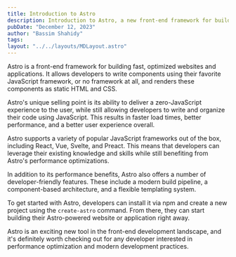 ```yaml
---
title: Introduction to Astro
description: Introduction to Astro, a new front-end framework for building fast, optimized websites and applications.
pubDate: "December 12, 2023"
author: "Bassim Shahidy"
tags:
layout: "../../layouts/MDLayout.astro"
---
```


Astro is a front-end framework for building fast, optimized websites and applications. It allows developers to write components using their favorite JavaScript framework, or no framework at all, and renders these components as static HTML and CSS. 

Astro's unique selling point is its ability to deliver a zero-JavaScript experience to the user, while still allowing developers to write and organize their code using JavaScript. This results in faster load times, better performance, and a better user experience overall.

Astro supports a variety of popular JavaScript frameworks out of the box, including React, Vue, Svelte, and Preact. This means that developers can leverage their existing knowledge and skills while still benefiting from Astro's performance optimizations.

In addition to its performance benefits, Astro also offers a number of developer-friendly features. These include a modern build pipeline, a component-based architecture, and a flexible templating system. 

To get started with Astro, developers can install it via npm and create a new project using the `create-astro` command. From there, they can start building their Astro-powered website or application right away.

Astro is an exciting new tool in the front-end development landscape, and it's definitely worth checking out for any developer interested in performance optimization and modern development practices.
